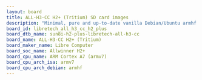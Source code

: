 ```yaml
---
layout: board
title: ALL-H3-CC H2+ (Tritium) SD card images
description: "Minimal, pure and up-to-date vanilla Debian/Ubuntu armhf SD card images for ALL-H3-CC H2+ (Tritium) by Libre Computer, SoC: Allwinner H2+, CPU ISA: armv7"
board_id: libretech_all_h3_cc_h2_plus
board_dtb_name: sun8i-h2-plus-libretech-all-h3-cc
board_name: ALL-H3-CC H2+ (Tritium)
board_maker_name: Libre Computer
board_soc_name: Allwinner H2+
board_cpu_name: ARM Cortex A7 (armv7)
board_cpu_arch_isa: armv7
board_cpu_arch_debian: armhf
---
```

